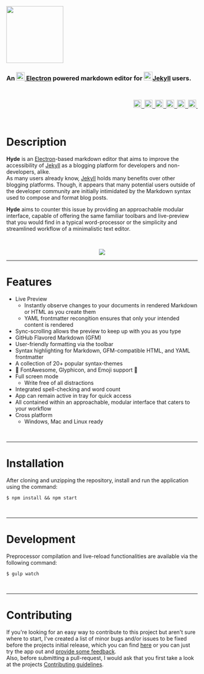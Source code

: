 <p align="left"> 
  <img src="https://user-images.githubusercontent.com/16360374/29169160-6d1c8fbc-7d87-11e7-82dc-d0a1b7078c02.png" height="150"/>
</p>
<h3 align="left">An <a href="http://electron.atom.io" target="_blank"><img src="https://user-images.githubusercontent.com/16360374/27318472-58bebca2-5541-11e7-9870-68d4a4f8f957.png" width="22"/> Electron</a> powered markdown editor for <a href="https://jekyllrb.com" target="_blank"><img src="https://user-images.githubusercontent.com/16360374/29168998-84c8393c-7d86-11e7-943c-50abf259af4e.png" height="23"/>Jekyll</a> users.</h3>
<br>  
<p align="right">
  <a href="https://travis-ci.org/JonSn0w/Hyde">
    <img src="https://travis-ci.org/JonSn0w/Hyde.svg?branch=master" height="21" title="Build Status">&nbsp;
  </a>
  <a href="https://www.gnu.org/licenses/">
  <img src="https://img.shields.io/badge/License-GPL%20v3-yellow.svg" height="21" title="License">&nbsp;
</a>
  <a href="https://badge.fury.io/gh/JonSn0w%2FHyde-MD">
    <img src="https://badge.fury.io/gh/JonSn0w%2FHyde-MD.svg" height="21" alt="version">&nbsp;
  </a>
  <a href="https://codeclimate.com/github/JonSn0w/Hyde">
    <img src="https://codeclimate.com/github/JonSn0w/Hyde/badges/gpa.svg"  height="21" alt="Code Climate"/>&nbsp;
  </a>
  <a href="https://electron.atom.io/">
    <img src="https://img.shields.io/badge/powered_by-Electron-blue.svg" height="21" title="Electron">&nbsp;
  </a>
  <a href="https://jekyllrb.com/">
    <img src="https://img.shields.io/badge/built for-Jekyll-red.svg" height="21" title="Jekyll">&nbsp;
  </a>
</p>

<br>

# Description  
  
**Hyde** is an [Electron](http://electron.atom.io)-based markdown editor that aims to improve the accessibility of [Jekyll](https://jekyllrb.com) as a blogging platform for developers and non-developers, alike.  
As many users already know, [Jekyll](https://jekyllrb.com) holds many benefits over other blogging platforms. Though, it appears that many potential users outside of the developer community are initially intimidated by the Markdown syntax used to compose and format blog posts.   

**Hyde** aims to counter this issue by providing an approachable modular interface, capable of offering the same familiar toolbars and live-preview that you would find in a typical word-processor or the simplicity and streamlined workflow of a minimalistic text editor.  
  
<br>
<p align="center">
  <img src="https://user-images.githubusercontent.com/16360374/28510622-4c892968-6ffe-11e7-9944-b5fd30ca9147.png"/>
</p>

-------------------------  

# Features

* Live Preview
  - Instantly observe changes to your documents in rendered Markdown or HTML as you create them
  - YAML frontmatter recongition ensures that only your intended content is rendered
* Sync-scrolling allows the preview to keep up with you as you type
* GitHub Flavored Markdown (GFM)
* User-friendly formatting via the toolbar
* Syntax highlighting for Markdown, GFM-compatible HTML, and YAML frontmatter
* A collection of 20+ popular syntax-themes
* :tada: FontAwesome, Glyphicon, and Emoji support :tada: 
* Full screen mode
  - Write free of all distractions
* Integrated spell-checking and word count
* App can remain active in tray for quick access
* All contained within an approachable, modular interface that caters to your workflow
* Cross platform
  - Windows, Mac and Linux ready
  
<br>  

-------------------

# Installation

After cloning and unzipping the repository, install and run the application using the command:

```shell
$ npm install && npm start
```

<br>

-------------------

# Development

Preprocessor compilation and live-reload functionalities are available via the following command:

```shell
$ gulp watch
```

<br>

-------------------

# Contributing  

If you're looking for an easy way to contribute to this project but aren't sure where to start, I've created a list of minor bugs and/or issues to be fixed before the projects initial release, which you can find [here](https://github.com/JonSn0w/Hyde/issues?utf8=%E2%9C%93&q=is%3Aissue%20is%3Aopen%20is%3Ahelpwanted) or you can just try the app out and [provide some feedback](https://github.com/JonSn0w/Hyde/issues/new).  
Also, before submitting a pull-request, I would ask that you first take a look at the projects [Contributing guidelines](https://github.com/JonSn0w/Hyde-MD/blob/master/docs/CONTRIBUTING.md). 

<br>
